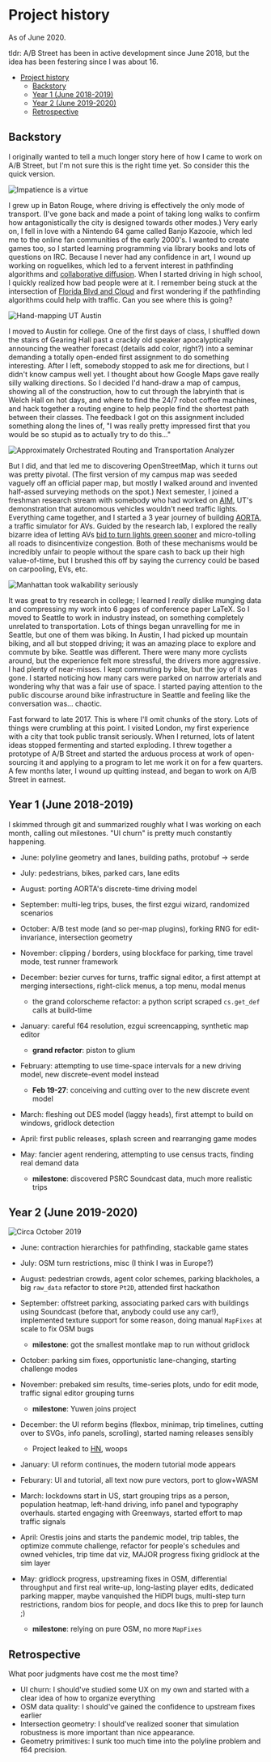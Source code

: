 # Project history

As of June 2020.

tldr: A/B Street has been in active development since June 2018, but the idea
has been festering since I was about 16.

<!--ts-->
   * [Project history](#project-history)
      * [Backstory](#backstory)
      * [Year 1 (June 2018-2019)](#year-1-june-2018-2019)
      * [Year 2 (June 2019-2020)](#year-2-june-2019-2020)
      * [Retrospective](#retrospective)

<!-- Added by: dabreegster, at: Sat May 30 15:43:02 PDT 2020 -->
<!--te-->

## Backstory

I originally wanted to tell a much longer story here of how I came to work on
A/B Street, but I'm not sure this is the right time yet. So consider this the
quick version.

![Impatience is a virtue](cloud_florida.jpg)

I grew up in Baton Rouge, where driving is effectively the only mode of
transport. (I've gone back and made a point of taking long walks to confirm how
antagonistically the city is designed towards other modes.) Very early on, I
fell in love with a Nintendo 64 game called Banjo Kazooie, which led me to the
online fan communities of the early 2000's. I wanted to create games too, so I
started learning programming via library books and lots of questions on IRC.
Because I never had any confidence in art, I wound up working on roguelikes,
which led to a fervent interest in pathfinding algorithms and
[collaborative diffusion](http://www.cs.colorado.edu/~ralex/papers/PDF/OOPSLA06antiobjects.pdf).
When I started driving in high school, I quickly realized how bad people were at
it. I remember being stuck at the intersection of
[Florida Blvd and Cloud](https://www.openstreetmap.org/node/1279204989) and
first wondering if the pathfinding algorithms could help with traffic. Can you
see where this is going?

![Hand-mapping UT Austin](ut_map.png)

I moved to Austin for college. One of the first days of class, I shuffled down
the stairs of Gearing Hall past a crackly old speaker apocalyptically announcing
the weather forecast (details add color, right?) into a seminar demanding a
totally open-ended first assignment to do something interesting. After I left,
somebody stopped to ask me for directions, but I didn't know campus well yet. I
thought about how Google Maps gave really silly walking directions. So I decided
I'd hand-draw a map of campus, showing all of the construction, how to cut
through the labryinth that is Welch Hall on hot days, and where to find the 24/7
robot coffee machines, and hack together a routing engine to help people find
the shortest path between their classes. The feedback I got on this assignment
included something along the lines of, "I was really pretty impressed first that
you would be so stupid as to actually try to do this..."

![Approximately Orchestrated Routing and Transportation Analyzer](aorta.gif)

But I did, and that led me to discovering OpenStreetMap, which it turns out was
pretty pivotal. (The first version of my campus map was seeded vaguely off an
official paper map, but mostly I walked around and invented half-assed surveying
methods on the spot.) Next semester, I joined a freshman research stream with
somebody who had worked on [AIM](http://www.cs.utexas.edu/~aim/), UT's
demonstration that autonomous vehicles wouldn't need traffic lights. Everything
came together, and I started a 3 year journey of building
[AORTA](https://github.com/dabreegster/aorta/), a traffic simulator for AVs.
Guided by the research lab, I explored the really bizarre idea of letting AVs
[bid to turn lights green sooner](http://www.cs.utexas.edu/~aim/papers/ITSC13-dcarlino.pdf)
and micro-tolling all roads to disincentivize congestion. Both of these
mechanisms would be incredibly unfair to people without the spare cash to back
up their high value-of-time, but I brushed this off by saying the currency could
be based on carpooling, EVs, etc.

![Manhattan took walkability seriously](manhattan.jpg)

It was great to try research in college; I learned I _really_ dislike munging
data and compressing my work into 6 pages of conference paper LaTeX. So I moved
to Seattle to work in industry instead, on something completely unrelated to
transportation. Lots of things began unravelling for me in Seattle, but one of
them was biking. In Austin, I had picked up mountain biking, and all but stopped
driving; it was an amazing place to explore and commute by bike. Seattle was
different. There were many more cyclists around, but the experience felt more
stressful, the drivers more aggressive. I had plenty of near-misses. I kept
commuting by bike, but the joy of it was gone. I started noticing how many cars
were parked on narrow arterials and wondering why that was a fair use of space.
I started paying attention to the public discourse around bike infrastructure in
Seattle and feeling like the conversation was... chaotic.

Fast forward to late 2017. This is where I'll omit chunks of the story. Lots of
things were crumbling at this point. I visited London, my first experience with
a city that took public transit seriously. When I returned, lots of latent ideas
stopped fermenting and started exploding. I threw together a prototype of A/B
Street and started the arduous process at work of open-sourcing it and applying
to a program to let me work it on for a few quarters. A few months later, I
wound up quitting instead, and began to work on A/B Street in earnest.

## Year 1 (June 2018-2019)

I skimmed through git and summarized roughly what I was working on each month,
calling out milestones. "UI churn" is pretty much constantly happening.

- June: polyline geometry and lanes, building paths, protobuf -> serde

- July: pedestrians, bikes, parked cars, lane edits
- August: porting AORTA's discrete-time driving model
- September: multi-leg trips, buses, the first ezgui wizard, randomized
  scenarios

- October: A/B test mode (and so per-map plugins), forking RNG for
  edit-invariance, intersection geometry
- November: clipping / borders, using blockface for parking, time travel mode,
  test runner framework
- December: bezier curves for turns, traffic signal editor, a first attempt at
  merging intersections, right-click menus, a top menu, modal menus
  - the grand colorscheme refactor: a python script scraped `cs.get_def` calls
    at build-time

- January: careful f64 resolution, ezgui screencapping, synthetic map editor
  - **grand refactor**: piston to glium
- February: attempting to use time-space intervals for a new driving model, new
  discrete-event model instead
  - **Feb 19-27**: conceiving and cutting over to the new discrete event model
- March: fleshing out DES model (laggy heads), first attempt to build on
  windows, gridlock detection

- April: first public releases, splash screen and rearranging game modes
- May: fancier agent rendering, attempting to use census tracts, finding real
  demand data
  - **milestone**: discovered PSRC Soundcast data, much more realistic trips

## Year 2 (June 2019-2020)

![Circa October 2019](oct_2019.png)

- June: contraction hierarchies for pathfinding, stackable game states

- July: OSM turn restrictions, misc (I think I was in Europe?)
- August: pedestrian crowds, agent color schemes, parking blackholes, a big
  `raw_data` refactor to store `Pt2D`, attended first hackathon
- September: offstreet parking, associating parked cars with buildings using
  Soundcast (before that, anybody could use any car!), implemented texture
  support for some reason, doing manual `MapFixes` at scale to fix OSM bugs
  - **milestone**: got the smallest montlake map to run without gridlock

- October: parking sim fixes, opportunistic lane-changing, starting challenge
  modes
- November: prebaked sim results, time-series plots, undo for edit mode, traffic
  signal editor grouping turns
  - **milestone**: Yuwen joins project
- December: the UI reform begins (flexbox, minimap, trip timelines, cutting over
  to SVGs, info panels, scrolling), started naming releases sensibly
  - Project leaked to [HN](https://news.ycombinator.com/item?id=21763636), woops

- January: UI reform continues, the modern tutorial mode appears
- Feburary: UI and tutorial, all text now pure vectors, port to glow+WASM
- March: lockdowns start in US, start grouping trips as a person, population
  heatmap, left-hand driving, info panel and typography overhauls. started
  engaging with Greenways, started effort to map traffic signals

- April: Orestis joins and starts the pandemic model, trip tables, the optimize
  commute challenge, refactor for people's schedules and owned vehicles, trip
  time dat viz, MAJOR progress fixing gridlock at the sim layer
- May: gridlock progress, upstreaming fixes in OSM, differential throughput and
  first real write-up, long-lasting player edits, dedicated parking mapper,
  maybe vanquished the HiDPI bugs, multi-step turn restrictions, random bios for
  people, and docs like this to prep for launch ;)
  - **milestone**: relying on pure OSM, no more `MapFixes`

## Retrospective

What poor judgments have cost me the most time?

- UI churn: I should've studied some UX on my own and started with a clear idea
  of how to organize everything
- OSM data quality: I should've gained the confidence to upstream fixes earlier
- Intersection geometry: I should've realized sooner that simulation robustness
  is more important than nice appearance.
- Geometry primitives: I sunk too much time into the polyline problem and f64
  precision.
